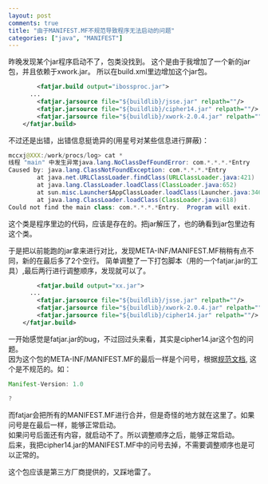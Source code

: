 ```yaml
---
layout: post
comments: true
title: "由于MANIFEST.MF不规范导致程序无法启动的问题"
categories: ["java", "MANIFEST"]
---
```


昨晚发现某个jar程序启动不了，包类没找到。
这个是由于我增加了一个新的jar包，并且依赖于xwork.jar。
所以在build.xml里边增加这个jar包。

```xml
		<fatjar.build output="ibossproc.jar">
      ...
	    <fatjar.jarsource file="${buildlib}/jsse.jar" relpath=""/>
	    <fatjar.jarsource file="${buildlib}/cipher14.jar" relpath=""/>
	    <fatjar.jarsource file="${buildlib}/xwork-2.0.4.jar" relpath=""/>
    </fatjar.build>
```

不过还是出错，出错信息挺诡异的(用星号对某些信息进行屏蔽)：

```java
mccxj@XXX:/work/procs/log> cat *
线程 "main" 中发生异常java.lang.NoClassDefFoundError: com.*.*.*.*Entry
Caused by: java.lang.ClassNotFoundException: com.*.*.*.*Entry
        at java.net.URLClassLoader.findClass(URLClassLoader.java:421)
        at java.lang.ClassLoader.loadClass(ClassLoader.java:652)
        at sun.misc.Launcher$AppClassLoader.loadClass(Launcher.java:346)
        at java.lang.ClassLoader.loadClass(ClassLoader.java:618)
Could not find the main class: com.*.*.*.*Entry.  Program will exit.
```

这个类是程序里边的代码，应该是存在的。把jar解压了，也的确看到jar包里边有这个类。

于是把以前能跑的jar拿来进行对比，发现META-INF/MANIFEST.MF稍稍有点不同，新的在最后多了2个空行。
简单调整了一下打包脚本（用的一个fatjar.jar的工具）,最后两行进行调整顺序，发现就可以了。

```xml
		<fatjar.build output="xx.jar">
      ...
	    <fatjar.jarsource file="${buildlib}/jsse.jar" relpath=""/>
	    <fatjar.jarsource file="${buildlib}/xwork-2.0.4.jar" relpath=""/>
	    <fatjar.jarsource file="${buildlib}/cipher14.jar" relpath=""/>
    </fatjar.build>
```

一开始感觉是fatjar.jar的bug，不过回过头来看，其实是cipher14.jar这个包的问题。  
因为这个包的META-INF/MANIFEST.MF的最后一样是个问号，根据[规范文档](http://docs.oracle.com/javase/7/docs/technotes/guides/jar/jar.html#JAR%20Manifest),
这个是不规范的。如：

```java
Manifest-Version: 1.0

?
```

而fatjar会把所有的MANIFEST.MF进行合并，但是奇怪的地方就在这里了。如果问号是在最后一样，能够正常启动。   
如果问号后面还有内容，就启动不了。所以调整顺序之后，能够正常启动。  
后来，我把cipher14.jar的MANIFEST.MF中的问号去掉，不需要调整顺序也是可以正常的。

这个包应该是第三方厂商提供的，又踩地雷了。